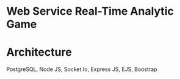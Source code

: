 # Web Service Real-Time Analytic Game

# Architecture
PostgreSQL, Node JS, Socket.Io, Express JS, EJS, Boostrap 

